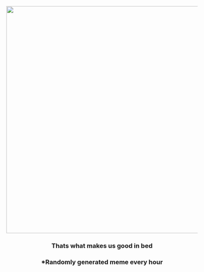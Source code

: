 <p align="center">
        <img src="https://i.redd.it/y1vbdwkadcz91.jpg" width="600" height="600">
        </p>
        <h3 align="center">Thats what makes us good in bed</h3>
        <h3 align="center">*Randomly generated meme every hour</h3>
    